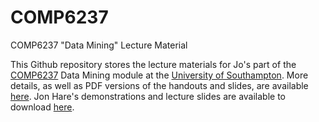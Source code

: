 # COMP6237
COMP6237 "Data Mining" Lecture Material

This Github repository stores the lecture materials for Jo's part of the [COMP6237](https://secure.ecs.soton.ac.uk/module/COMP6237) Data Mining module at the [University of Southampton](http://www.soton.ac.uk). 
 More details, as well as PDF versions of the handouts and slides, are available [here](http://comp6237.ecs.soton.ac.uk/). Jon Hare's demonstrations and lecture slides are available to download  [here](http://jenkins.ecs.soton.ac.uk/job/COMP6237/lastSuccessfulBuild/artifact/app/target/COMP6237-1.0-SNAPSHOT-jar-with-dependencies.jar).


